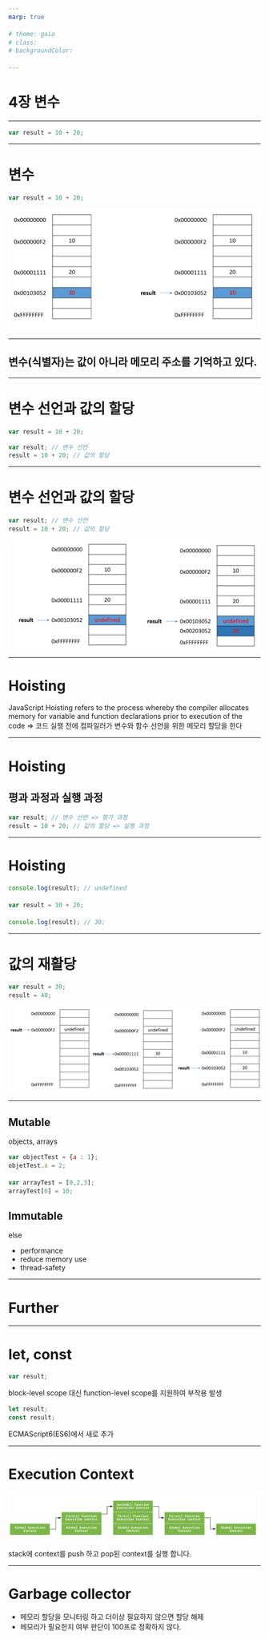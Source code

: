 ```yaml
---
marp: true

# theme: gaia
# class: 
# backgroundColor: 

---
```


# 4장 변수

---

```js
var result = 10 + 20;
```

---
# 변수
```js
var result = 10 + 20;
```
![test](chap4_1.PNG)

---

## 변수(식별자)는 값이 아니라 메모리 주소를 기억하고 있다.

---

# 변수 선언과 값의 할당

```js
var result = 10 + 20;
```


```js
var result; // 변수 선언
result = 10 + 20; // 값의 할당
```

---


# 변수 선언과 값의 할당

```js
var result; // 변수 선언
result = 10 + 20; // 값의 할당
```
![](chap4_2.PNG)

---

# Hoisting
JavaScript Hoisting refers to the process whereby the compiler allocates memory for variable and function declarations prior to execution of the code
=> 코드 실행 전에 컴파일러가 변수와 함수 선언을 위한 메모리 할당을 한다

---

# Hoisting
## 평과 과정과 실행 과정

```js
var result; // 변수 선언 => 평가 과정
result = 10 + 20; // 값의 할당 => 실행 과정
```
---

# Hoisting

```js
console.log(result); // undefined

var result = 10 + 20;

console.log(result); // 30;
```
---

# 값의 재활당
```js
var result = 30;
result = 40;
```
![](chap4_3.PNG)

---

## Mutable
objects, arrays
```js
var objectTest = {a : 1};
objetTest.a = 2;

var arrayTest = [0,2,3];
arrayTest[0] = 10;
```
## Immutable
else
- performance
- reduce memory use
- thread-safety

---

# Further

---

# let, const
```js
var result;
```
block-level scope 대신 function-level scope를 지원하여 부작용 발생


```js
let result;
const result;
```
ECMAScript6(ES6)에서 새로 추가

---

# Execution Context
![](chap4_4.PNG)

stack에 context를 push 하고 pop된 context를 실행 합니다.


---

# Garbage collector

- 메모리 할당을 모니터링 하고 더이상 필요하지 않으면 할당 해제
- 메모리가 필요한지 여부 판단이 100프로 정확하지 않다.